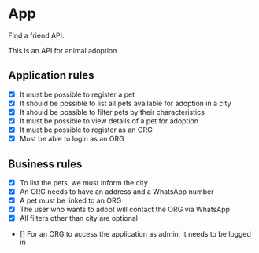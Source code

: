 # App

Find a friend API.

This is an API for animal adoption

## Application rules

- [x] It must be possible to register a pet
- [x] It should be possible to list all pets available for adoption in a city
- [x] It should be possible to filter pets by their characteristics
- [x] It must be possible to view details of a pet for adoption
- [x] It must be possible to register as an ORG
- [x] Must be able to login as an ORG

## Business rules

- [x] To list the pets, we must inform the city
- [x] An ORG needs to have an address and a WhatsApp number
- [x] A pet must be linked to an ORG
- [x] The user who wants to adopt will contact the ORG via WhatsApp
- [x] All filters other than city are optional
- [] For an ORG to access the application as admin, it needs to be logged in